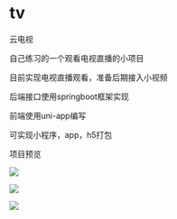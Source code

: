 # tv
云电视

自己练习的一个观看电视直播的小项目

目前实现电视直播观看，准备后期接入小视频

后端接口使用springboot框架实现

前端使用uni-app编写

可实现小程序，app，h5打包

项目预览

![](http://image.beloved.ink/Typora/20200502174127.png)

![](http://image.beloved.ink/Typora/20200502174208.png)

![](http://image.beloved.ink/Typora/20200502174251.png)



